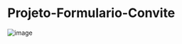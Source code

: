 # Projeto-Formulario-Convite
![image](https://github.com/user-attachments/assets/32e05708-aef1-4c31-b200-75870b1af82b)
